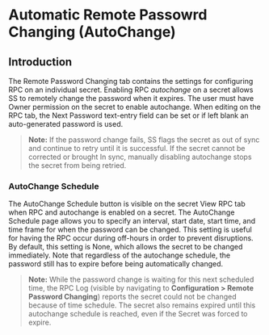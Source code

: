 [title]: # (Automatic Remote Password Changing)
[tags]: # (Automatic Remote Password Changing)
[priority]: # (10)

# Automatic Remote Passowrd Changing (AutoChange)

## Introduction

The Remote Password Changing tab contains the settings for configuring RPC on an individual secret. Enabling RPC _autochange_ on a secret allows SS to remotely change the password when it expires. The user must have Owner permission on the secret to enable autochange. When editing on the RPC tab, the Next Password text-entry field can be set or if left blank an auto-generated password is used.

> **Note:** If the password change fails, SS flags the secret as out of sync and continue to retry until it is successful. If the secret cannot be corrected or brought In sync, manually disabling autochange stops the secret from being retried.

### AutoChange Schedule

The AutoChange Schedule button is visible on the secret View RPC tab when RPC and autochange is enabled on a secret. The AutoChange Schedule page allows you to specify an interval, start date, start time, and time frame for when the password can be changed. This setting is useful for having the RPC occur during off-hours in order to prevent disruptions. By default, this setting is None, which allows the secret to be changed immediately. Note that regardless of the autochange schedule, the password still has to expire before being automatically changed.

> **Note:** While the password change is waiting for this next scheduled time, the RPC Log (visible by navigating to **Configuration > Remote Password Changing**) reports the secret could not be changed because of time schedule. The secret also remains expired until this autochange schedule is reached, even if the Secret was forced to expire.
